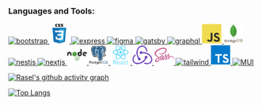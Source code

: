 <!---
<span align="center">![Profile views](https://komarev.com/ghpvc/?username=raselmahmud22&color=green)</span>

<h1 align="center">Recent Full-Stack Projects </h1> 




|<h2> [Auto Parts Elegant](https://autoparts-assign-12.web.app/)  </h2> | <h2> [Talent Recruiter](https://talent-recruiter.netlify.app)  </h2>  |
| ------------------------------------------------ | ------------------------------------------------ |
|<ul>  <li>Awesome notification systems </ul> </li> |   <ul>  <li>Banner section animation with job search </ul> </li> |      
|<ul>  <li> Admin can manage the whole site from the dashboard.</li> </ul>|  <ul>  <li> Job seeker can apply desired jobs control applied job from dashboard  </li> </ul>|
|<ul>  <li> Users role-based authentication for new users with JWT token.</li> </ul>| <ul><li>Admin Dashboard can control full web applications i.e. jobs, blogs, payment </ul> </li> |
|<ul>  <li> Users can purchase using any card for payment.</li> </ul>| <ul>  <li> Strip payment integration  </li> </ul> |
|<ul>  <li> Tech use React Firebase, React-router-dom v6, Node, MongoDB, Express, Axios, Custom Hooks</li> </ul>| <ul><li>Tech used :React, Redux, React-router-dom v6, Node, MongoDB, Express, Mongoose, Custom Hooks </ul> </li> |
|<ul><li> <h3> [Client-side Code ](https://github.com/raselmahmud22/manufacturer-website-front-side)  </h3></ul> </li>   |<ul><li> <h3> [Client-side Code ](https://github.com/raselmahmud22/Talent-Recruiter)</h3>  </ul> </li>   |
 |<ul><li> <h3> [  Server-side Code ](https://github.com/raselmahmud22/manufacturer-website-back-end-side) </h3></ul> </li>    |<ul><li> <h3> [ Server-side Code ](https://github.com/raselmahmud22/talent-recruiter-server)</h3></ul> </li>       |


|<h2> [Single Service Provider](https://assignment-10-8fc08.web.app) </h2> | <h2> [King Furniture](https://assignment-11-b89a5.web.app/)  </h2>  |
| ------------------------------------------------ | ------------------------------------------------ |
|<ul>  <li>Awesome notification systems </ul> </li> |   <ul>  <li>Product showcase with css3 animation    </ul> </li> |      
|<ul>  <li> Admin can manage the whole site from the dashboard.</li> </ul>|  <ul>  <li> Firebase auth using for user login and registration.  </li> </ul>|
|<ul>  <li> Users role-based authentication for new users with JWT token.</li> </ul>| <ul><li>Dashboard for admin and Created accessible and responsive user interfaces  </ul> </li> |
|<ul>  <li> Uers can purchase using any card for payment.</li> </ul>| <ul>  <li> Strip payment integration  </li> </ul> |
|<ul>  <li> Tech use React Firebase, React-router-dom v6, Node, MongoDB, Express, Axios, Custom Hooks</li> </ul>| <ul><li>Tech use :React, Firebase, React-router-dom v6, Node, MongoDB, Express, Axios, Custom Hooks </ul> </li> |
|<ul><li> <h3> [Client-side Code ](https://github.com/raselmahmud22/Independent-service-provider)  </h3></ul> </li>   |<ul><li> <h3> [Client-side Code ](https://github.com/raselmahmud22/ware-house-management-client-side)</h3>  </ul> </li>   |
 |<ul><li> <h3> [  Server-side Code ](https://github.com/raselmahmud22/manufacturer-website-back-end-side) </h3></ul> </li>    |<ul><li> <h3> [ Server-side Code ](https://github.com/raselmahmud22/ware-house-management-server-side)  </h3></ul> </li>       |



<h2>Here are recent Challenges in design and development</h2>

 - [x] [Chart.js React Dashboard](https://rm-chartjs-react-dashboard.netlify.app/)
 - [x] [Hetali Web](https://hetali-front-end.vercel.app/)
 - [x] [Product reviewer](https://rm-assignment-9.netlify.app/)
 - [x] [Social Network](https://atg-social-media.netlify.app/)
-->

<h3 align="left">Languages and Tools:  </h3>


<p align="left"> 
<a href="https://getbootstrap.com" target="_blank" rel="noreferrer"> <img src="https://icons.getbootstrap.com/assets/img/icons-hero@2x.png" alt="bootstrap" width="40" height="40"/> </a> <a href="https://www.w3schools.com/css/" target="_blank" rel="noreferrer"> <img src="https://raw.githubusercontent.com/devicons/devicon/master/icons/css3/css3-original-wordmark.svg" alt="css3" width="40" height="40"/> </a> <a href="https://expressjs.com" target="_blank" rel="noreferrer"> <img src="https://img.icons8.com/nolan/64/express-js.png" alt="express" width="40" height="40"/> </a> <a href="https://www.figma.com/" target="_blank" rel="noreferrer"> <img src="https://www.vectorlogo.zone/logos/figma/figma-icon.svg" alt="figma" width="40" height="40"/> </a> <a href="https://www.gatsbyjs.com/" target="_blank" rel="noreferrer"> <img src="https://www.vectorlogo.zone/logos/gatsbyjs/gatsbyjs-icon.svg" alt="gatsby" width="40" height="40"/> </a> <a href="https://graphql.org" target="_blank" rel="noreferrer"> <img src="https://www.vectorlogo.zone/logos/graphql/graphql-icon.svg" alt="graphql" width="40" height="40"/> </a> <a href="https://developer.mozilla.org/en-US/docs/Web/JavaScript" target="_blank" rel="noreferrer"> <img src="https://raw.githubusercontent.com/devicons/devicon/master/icons/javascript/javascript-original.svg" alt="javascript" width="40" height="40"/> </a> <a href="https://www.mongodb.com/" target="_blank" rel="noreferrer"> <img src="https://raw.githubusercontent.com/devicons/devicon/master/icons/mongodb/mongodb-original-wordmark.svg" alt="mongodb" width="40" height="40"/> </a> <a href="https://nestjs.com/" target="_blank" rel="noreferrer"> <img src="https://nestjs.com/logo-small.ede75a6b.svg" alt="nestjs" width="40" height="40"/> </a> <a href="https://nextjs.org/" target="_blank" rel="noreferrer"> <img src="https://res.cloudinary.com/practicaldev/image/fetch/s--bWAzTHrN--/c_imagga_scale,f_auto,fl_progressive,h_420,q_auto,w_1000/https://dev-to-uploads.s3.amazonaws.com/uploads/articles/h8vshokrazrgrnurqed8.jpg" alt="nextjs" width="40" height="40"/> </a> <a href="https://nodejs.org" target="_blank" rel="noreferrer"> <img src="https://raw.githubusercontent.com/devicons/devicon/master/icons/nodejs/nodejs-original-wordmark.svg" alt="nodejs" width="40" height="40"/> </a> <a href="https://www.postgresql.org" target="_blank" rel="noreferrer"> <img src="https://raw.githubusercontent.com/devicons/devicon/master/icons/postgresql/postgresql-original-wordmark.svg" alt="postgresql" width="40" height="40"/> </a> <a href="https://reactjs.org/" target="_blank" rel="noreferrer"> <img src="https://raw.githubusercontent.com/devicons/devicon/master/icons/react/react-original-wordmark.svg" alt="react" width="40" height="40"/> </a> <a href="https://redux.js.org" target="_blank" rel="noreferrer"> <img src="https://raw.githubusercontent.com/devicons/devicon/master/icons/redux/redux-original.svg" alt="redux" width="40" height="40"/> </a> <a href="https://sass-lang.com" target="_blank" rel="noreferrer"> <img src="https://raw.githubusercontent.com/devicons/devicon/master/icons/sass/sass-original.svg" alt="sass" width="40" height="40"/> </a>
<a href="https://tailwindcss.com/" target="_blank" rel="noreferrer"> <img src="https://www.vectorlogo.zone/logos/tailwindcss/tailwindcss-icon.svg" alt="tailwind" width="40" height="40"/> </a> 
<a href="https://www.typescriptlang.org/" target="_blank" rel="noreferrer"> <img src="https://raw.githubusercontent.com/devicons/devicon/master/icons/typescript/typescript-original.svg" alt="typescript" width="40" height="40"/> </a> 
<a href="https://www.mui.com/" target="_blank" rel="noreferrer"> <img src="https://asset.brandfetch.io/idSP1Uk_AU/idGh2coG9-.jpeg" alt="MUI" width="40" height="40"/> </a> 
</p>


[![Rasel's github activity graph](https://github-readme-activity-graph.cyclic.app/graph?username=raselmahmud22&theme=react)](https://github.com/raselmahmud22/github-readme-activity-graph)


[![Top Langs](https://github-readme-stats.vercel.app/api/top-langs/?username=raselmahmud-coder)](https://github.com/raselmahmud-coder/github-readme-stats)
